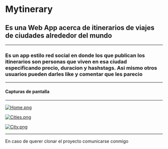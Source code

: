 # Mytinerary

## Es una Web App acerca de itinerarios de viajes de ciudades alrededor del mundo
---
### Es un app estilo red social en donde los que publican los itinerarios son personas que viven en esa ciudad especificando precio, duracion y hashstags. Asi mismo otros usuarios pueden darles like y comentar que les parecio
---
#### Capturas de pantalla
---

[![Home.png](https://i.postimg.cc/tTbT2nkM/Home.png)](https://postimg.cc/GBMdp2ZF)

[![Cities.png](https://i.postimg.cc/MKHGPS0q/Cities.png)](https://postimg.cc/Yhck0Tys)

[![City.png](https://i.postimg.cc/x8TdSrWG/City.png)](https://postimg.cc/mzJ4QnZh)

---
En caso de querer clonar el proyecto comunicarse conmigo 